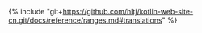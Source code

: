 {% include "git+https://github.com/hltj/kotlin-web-site-cn.git/docs/reference/ranges.md#translations" %}
